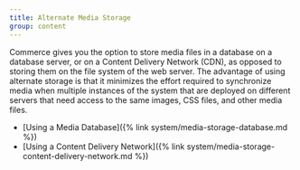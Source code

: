 ```yaml
---
title: Alternate Media Storage
group: content
---
```


Commerce gives you the option to store media files in a database on a database server, or on a Content Delivery Network (CDN), as opposed to storing them on the file system of the web server. The advantage of using alternate storage is that it minimizes the effort required to synchronize media when multiple instances of the system that are deployed on different servers that need access to the same images, CSS files, and other media files.

- [Using a Media Database]({% link system/media-storage-database.md %})
- [Using a Content Delivery Network]({% link system/media-storage-content-delivery-network.md %})
